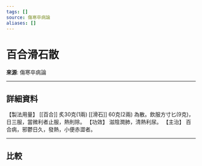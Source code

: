 ```yaml
---
tags: []
source: 傷寒卒病論
aliases: []
---
```


# 百合滑石散

**來源**: 傷寒卒病論  

---

## 詳細資料
【製法用量】 [[百合]] 炙30克(1兩) [[滑石]] 60克(2兩)
為散。飲服方寸匕(9克)，日三服，當微利者止服，熱則除。
【功效】
滋陰潤肺，清熱利尿。
【主治】
百合病，邪鬱日久，發熱，小便赤澀者。

---

## 比較

